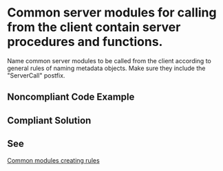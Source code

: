# Common server modules for calling from the client contain server procedures and functions.

Name common server modules to be called from the client according to general rules of naming metadata objects. 
Make sure they include the "ServerCall" postfix.


## Noncompliant Code Example

## Compliant Solution

## See

[Common modules creating rules](https://support.1ci.com/hc/en-us/articles/360010988260-Common-modules-creating-rules)